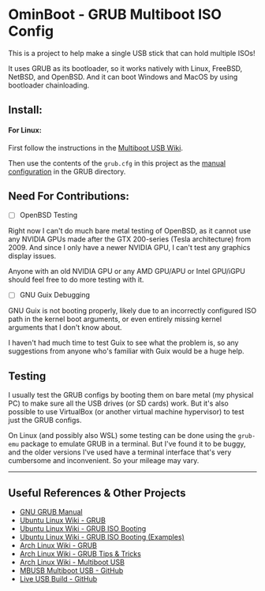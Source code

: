 # OminBoot - GRUB Multiboot ISO Config

This is a project to help make a single USB stick that can hold multiple ISOs!

It uses GRUB as its bootloader, so it works natively with Linux, FreeBSD, NetBSD, and OpenBSD. And it can boot Windows and MacOS by using bootloader chainloading.


## Install:


#### For Linux:

First follow the instructions in the [Multiboot USB Wiki](https://wiki.archlinux.org/title/Multiboot_USB_drive).

Then use the contents of the `grub.cfg` in this project as the [manual configuration](https://wiki.archlinux.org/title/Multiboot_USB_drive#Manual_configuration) in the GRUB directory.


## Need For Contributions:

- [ ] OpenBSD Testing

Right now I can't do much bare metal testing of OpenBSD, as it cannot use any NVIDIA GPUs made after the GTX 200-series (Tesla architecture) from 2009. And since I only have a newer NVIDIA GPU, I can't test any graphics display issues.

Anyone with an old NVIDIA GPU or any AMD GPU/APU or Intel GPU/iGPU should feel free to do more testing with it.

- [ ] GNU Guix Debugging

GNU Guix is not booting properly, likely due to an incorrectly configured ISO path in the kernel boot arguments, or even entirely missing kernel arguments that I don't know about.

I haven't had much time to test Guix to see what the problem is, so any suggestions from anyone who's familiar with Guix would be a huge help.


## Testing

I usually test the GRUB configs by booting them on bare metal (my physical PC) to make sure all the USB drives (or SD cards) work.
But it's also possible to use VirtualBox (or another virtual machine hypervisor) to test just the GRUB configs.

On Linux (and possibly also WSL) some testing can be done using the `grub-emu` package to emulate GRUB in a terminal. But I've found it to be buggy, and the older  versions I've used have a terminal interface that's very cumbersome and inconvenient. So your mileage may vary.


---


##  Useful References & Other Projects
 - [GNU GRUB  Manual](https://www.gnu.org/software/grub/manual/grub/grub.html)
 - [Ubuntu Linux Wiki - GRUB](https://help.ubuntu.com/community/Grub2)
 - [Ubuntu Linux Wiki - GRUB ISO Booting](https://help.ubuntu.com/community/Grub2/ISOBoot)
 - [Ubuntu Linux Wiki - GRUB ISO Booting (Examples)](https://help.ubuntu.com/community/Grub2/ISOBoot/Examples)
 - [Arch Linux Wiki - GRUB](https://wiki.archlinux.org/title/GRUB)
 - [Arch Linux Wiki - GRUB Tips & Tricks](https://wiki.archlinux.org/title/GRUB/Tips_and_tricks)
 - [Arch Linux Wiki - Multiboot USB](https://wiki.archlinux.org/title/Multiboot_USB_drive)
 - [MBUSB Multiboot USB - GitHub](https://github.com/mbusb/multibootusb)
 - [Live USB Build - GitHub](https://github.com/mytbk/liveusb-builder)
